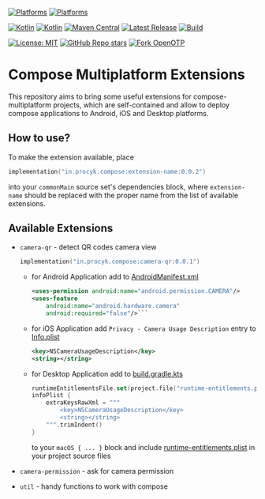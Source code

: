 [![Platforms](https://img.shields.io/badge/mobile-Android%20%7C%20iOS-blue)](https://github.com/avan1235/compose-extensions/releases)
[![Platforms](https://img.shields.io/badge/desktop-Windows%20%7C%20macOS%20%7C%20Linux-blue)](https://github.com/avan1235/compose-extensions/releases)

[![Kotlin](https://img.shields.io/badge/Kotlin-1.9.10-green.svg?logo=kotlin)](https://github.com/JetBrains/kotlin)
[![Kotlin](https://img.shields.io/badge/Compose%20Multiplatform-1.5.3-green.svg?logo=jetpack-compose)](https://github.com/JetBrains/compose-multiplatform)
[![Maven Central](https://img.shields.io/maven-central/v/in.procyk.compose/camera-qr?label=Maven%20Central&color=green)](https://central.sonatype.com/namespace/in.procyk.compose)
[![Latest Release](https://img.shields.io/github/v/release/avan1235/compose-extensions?label=Release&color=green)](https://github.com/avan1235/compose-extensions/releases)
[![Build](https://img.shields.io/github/actions/workflow/status/avan1235/compose-extensions/release.yml?label=Build&color=green)](https://github.com/avan1235/compose-extensions/actions/workflows/release.yml)

[![License: MIT](https://img.shields.io/badge/License-MIT-red.svg)](./LICENSE.md)
[![GitHub Repo stars](https://img.shields.io/github/stars/avan1235/compose-extensions?style=social)](https://github.com/avan1235/compose-extensions/stargazers)
[![Fork OpenOTP](https://img.shields.io/github/forks/avan1235/compose-extensions?logo=github&style=social)](https://github.com/avan1235/compose-extensions/fork)

# Compose Multiplatform Extensions

This repository aims to bring some useful extensions for compose-multiplatform projects, which
are self-contained and allow to deploy compose applications to Android, iOS and Desktop platforms.

## How to use?

To make the extension available, place 

```kotlin
implementation("in.procyk.compose:extension-name:0.0.2")
```

into your `commonMain` source set's dependencies block, where `extension-name` should be replaced with the
proper name from the list of available extensions.

## Available Extensions

- `camera-qr` - detect QR codes camera view
    ```kotlin
    implementation("in.procyk.compose:camera-qr:0.0.1")
    ```
    - for Android Application add to [AndroidManifest.xml](./examples/src/androidMain/AndroidManifest.xml)
      ```xml
      <uses-permission android:name="android.permission.CAMERA"/>
      <uses-feature
          android:name="android.hardware.camera"
          android:required="false"/>```

    - for iOS Application add `Privacy - Camera Usage Description` entry to [Info.plist](./examples/xcode/iosApp/Info.plist)
      ```xml
      <key>NSCameraUsageDescription</key>
      <string></string>
      ```
   
    - for Desktop Application add to [build.gradle.kts](./examples/build.gradle.kts)
      ```kotlin
      runtimeEntitlementsFile.set(project.file("runtime-entitlements.plist"))
      infoPlist {
          extraKeysRawXml = """
              <key>NSCameraUsageDescription</key>
              <string></string>
          """.trimIndent()
      }
      ```
      to your `macOS { ... }` block  and include 
      [runtime-entitlements.plist](./examples/runtime-entitlements.plist) in your project source files

- `camera-permission` - ask for camera permission

- `util` - handy functions to work with compose

